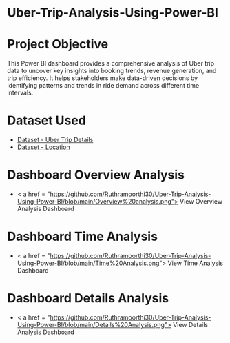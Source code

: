 # Uber-Trip-Analysis-Using-Power-BI
# Project Objective
This Power BI dashboard provides a comprehensive analysis of Uber trip data to uncover key insights into booking trends, revenue generation, and trip efficiency. It helps stakeholders make data-driven decisions by identifying patterns and trends in ride demand across different time intervals.
# Dataset Used
- <a href = "https://github.com/Ruthramoorthi30/Uber-Trip-Analysis-Using-Power-BI/blob/main/Uber%20Trip%20Details.xlsx" > Dataset - Uber Trip Details </a>
- <a href = "https://github.com/Ruthramoorthi30/Uber-Trip-Analysis-Using-Power-BI/blob/main/Location%20Table.xlsx" > Dataset - Location </a>

# Dashboard Overview Analysis
- < a href = "https://github.com/Ruthramoorthi30/Uber-Trip-Analysis-Using-Power-BI/blob/main/Overview%20analysis.png"> View Overview Analysis Dashboard</a>
# Dashboard Time Analysis
- < a href = "https://github.com/Ruthramoorthi30/Uber-Trip-Analysis-Using-Power-BI/blob/main/Time%20Analysis.png"> View Time Analysis Dashboard</a>
# Dashboard Details Analysis
- < a href = "https://github.com/Ruthramoorthi30/Uber-Trip-Analysis-Using-Power-BI/blob/main/Details%20Analysis.png"> View Details Analysis Dashboard</a>
